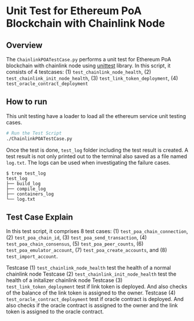 # Unit Test for Ethereum PoA Blockchain with Chainlink Node

## Overview

The `ChainlinkPOATestCase.py` performs a unit test for Ethereum PoA blockchain with chainlink node using [unittest](https://docs.python.org/3/library/unittest.html) library. In this script, it consists of 4 testcases: (1) `test_chainlink_node_health`, (2) `test_chainlink_init_node_health`, (3) `test_link_token_deployment`, (4) `test_oracle_contract_deployment`

## How to run

This unit testing have a loader to load all the ethereum service unit testing cases.

```sh
# Run the Test Script
./ChainlinkPOATestCase.py
```

Once the test is done, `test_log` folder including the test result is created.
A test result is not only printed out to the terminal also saved as a file named `log.txt`. The logs can be used when investigating the failure cases.

```
$ tree test_log
test_log
├── build_log
├── compile_log
├── containers_log
└── log.txt
```


## Test Case Explain

In this test script, it comprises 8 test cases: (1) `test_poa_chain_connection`, (2) `test_poa_chain_id`, (3) `test_poa_send_transaction`, (4) `test_poa_chain_consensus`, (5) `test_poa_peer_counts`, (6) `test_poa_emulator_account`, (7) `test_poa_create_accounts`, and (8) `test_import_account`.

Testcase (1) `test_chainlink_node_health` test the health of a normal chainlink node
Testcase (2) `test_chainlink_init_node_health` test the health of a initalizer chainlink node
Testcase (3) `test_link_token_deployment` test if link token is deployed. And also checks of the balance of the link token is assigned to the owner.
Testcase (4) `test_oracle_contract_deployment` test if oracle contract is deployed. And also checks if the oracle contract is assigned to the owner and the link token is assigned to the oracle contract.